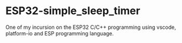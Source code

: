 # ESP32-simple_sleep_timer
One of my incursion on the ESP32 C/C++ programming using vscode, platform-io and ESP programming language.
